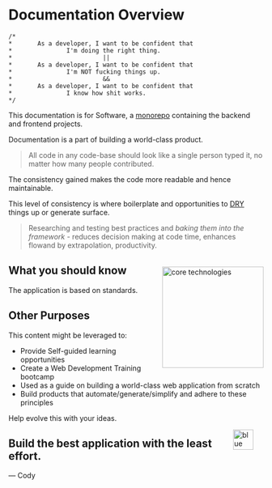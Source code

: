 # Documentation Overview

```
/*
*       As a developer, I want to be confident that
*               I'm doing the right thing.
*                         ||
*       As a developer, I want to be confident that
*               I'm NOT fucking things up.
*                         &&
*       As a developer, I want to be confident that
*               I know how shit works.
*/
```

This documentation is for Software, a [monorepo](https://en.wikipedia.org/wiki/Monorepo) containing the backend and frontend projects.

Documentation is a part of building a world-class product.

> All code in any code-base should look like a single person typed it, no matter how many people contributed.

The consistency gained makes the code more readable and hence maintainable.

This level of consistency is where boilerplate and opportunities to [DRY](https://en.wikipedia.org/wiki/Don%27t_repeat_yourself) things up or generate surface.

> Researching and testing best practices and _baking them into the framework_ - reduces decision making at code time, enhances flowand by extrapolation, productivity.

<img src="https://png2.cleanpng.com/sh/88e84e382af81c08f99fb199c879be0f/L0KzQYm3VMA3N5p1j5H0aYP2gLBuTfNie5RmfNt3Zz32hMrzhb10cJZqjOU2anH5ccTqkvlxfF5tjN91LXP2g4S0iwF2baNARd54Z3AwRbLqV8hkbpI4S6g7MkGxRIWCUMM3O2I2TaQ8MEK6QYq7UsExPV91htk=/kisspng-cascading-style-sheets-javascript-html-css3-jquery-logo-5ac78cfa336221.4490363115230271942105.png" alt="core technologies" title="blue cody thumbs up" width=200 align=right style="margin-top: 20px" />

## What you should know

The application is based on standards.

## Other Purposes

This content might be leveraged to:

-   Provide Self-guided learning opportunities
-   Create a Web Development Training bootcamp
-   Used as a guide on building a world-class web application from scratch
-   Build products that automate/generate/simplify and adhere to these principles

Help evolve this with your ideas.

<img src="https://assets.website-files.com/5be13d6342a0a128022c5afc/5bec54979a01db13b041e550_cody%20thumbs-up.png" alt="blue cody thumbs up" title="blue cody thumbs up" width=40 align=right style="margin: 0 20px;" />

## **Build the best application with the least effort**.

&#8212; Cody
